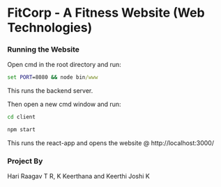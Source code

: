# FitCorp - A Fitness Website (Web Technologies)

### Running the Website
Open cmd in the root directory and run:
```cmd
set PORT=8080 && node bin/www
```
This runs the backend server.

Then open a new cmd window and run:
```cmd
cd client
```
```cmd
npm start
```

This runs the react-app and opens the website @ http://localhost:3000/

### Project By
Hari Raagav T R, K Keerthana and Keerthi Joshi K
